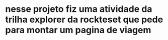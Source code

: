 # nesse projeto fiz uma atividade da trilha explorer da rockteset que pede para montar um pagina de viagem

